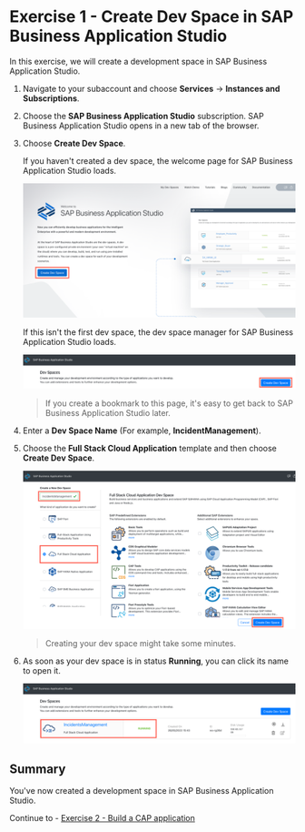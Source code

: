# Exercise 1 - Create Dev Space in SAP Business Application Studio

In this exercise, we will create a development space in SAP Business Application Studio.

1. Navigate to your subaccount and choose **Services** &rarr; **Instances and Subscriptions**.

2. Choose the **SAP Business Application Studio** subscription. SAP Business Application Studio opens in a new tab of the browser.

3. Choose **Create Dev Space**.

    If you haven't created a dev space, the welcome page for SAP Business Application Studio loads.

    ![SAP Business Application Studio welcome](./images/BAS_Welcome.png)

    If this isn't the first dev space, the dev space manager for SAP Business Application Studio loads.

    ![SAP Business Application Studio welcome](./images/BAS_Welcome_1.png)

    > If you create a bookmark to this page, it's easy to get back to SAP Business Application Studio later.

4. Enter a **Dev Space Name** (For example, **IncidentManagement**).

5. Choose the **Full Stack Cloud Application** template and then choose **Create Dev Space**.

    ![SAP Business Application Studio Create Dev Space](./images/BAS_Create_DevSpace.png)

    > Creating your dev space might take some minutes.

6. As soon as your dev space is in status **Running**, you can click its name to open it.

    ![SAP Business Application Studio Create Dev Space](./images/BAS_Open_DevSpace.png)


## Summary

You've now created a development space in SAP Business Application Studio.

Continue to - [Exercise 2 - Build a CAP application](../Build%20a%20CAP%20Application/README.md)

